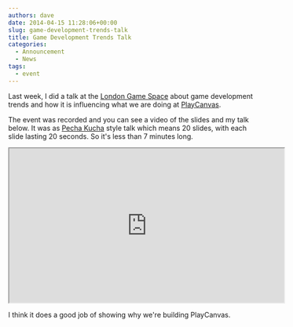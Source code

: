 ```yaml
---
authors: dave
date: 2014-04-15 11:28:06+00:00
slug: game-development-trends-talk
title: Game Development Trends Talk
categories:
  - Announcement
  - News
tags:
  - event
---
```


Last week, I did a talk at the [London Game Space](http://londongamespace.com) about game development trends and how it is influencing what we are doing at [PlayCanvas](https://playcanvas.com).

The event was recorded and you can see a video of the slides and my talk below. It was as [Pecha Kucha](https://en.wikipedia.org/wiki/PechaKucha) style talk which means 20 slides, with each slide lasting 20 seconds. So it's less than 7 minutes long.

<div className="iframe-container">
    <iframe loading="lazy" width="560" height="315" src="https://www.youtube.com/embed/6ON9LQJc7-8" title="YouTube video player" allow="accelerometer; autoplay; clipboard-write; encrypted-media; gyroscope; picture-in-picture" allowfullscreen></iframe>
</div>

I think it does a good job of showing why we're building PlayCanvas.
